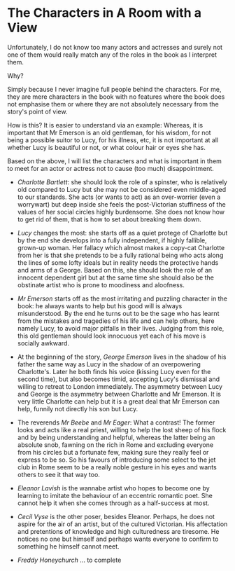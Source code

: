The Characters in A Room with a View
====================================

Unfortunately, I do not know too many actors and actresses and surely not one of them would really match
any of the roles in the book as I interpret them.

Why?

Simply because I never imagine full people behind the characters. For me, they are mere characters 
in the book with no features where the book does not emphasise them or where they are not absolutely 
necessary from the story's point of view.

How is this? It is easier to understand via an example: Whereas, it is important that Mr Emerson is 
an old gentleman, for his wisdom, for not being a possible suitor to Lucy, for his illness, etc, it 
is not important at all whether Lucy is beautiful or not, or what colour hair or eyes she has.

Based on the above, I will list the characters and what is important in them to meet for an actor or 
actress not to cause (too much) disappointment.

* _Charlotte Bartlett_: she should look the role of a spinster, who is relatively old compared to Lucy
but she may not be considered even middle-aged to our standards. She acts (or wants to act) as an
over-worrier (even a worrywart) but deep inside she feels the post-Victorian stuffiness of the values
of her social circles highly burdensome. She does not know how to get rid of them, that is how to set
about breaking them down.

* _Lucy_ changes the most: she starts off as a quiet protege of Charlotte but by the end she develops into 
a fully independent, if highly fallible, grown-up woman. Her fallacy which almost makes a copy-cat 
Charlotte from her is that she pretends to be a fully rational being who acts along the lines of some
lofty ideals but in reality needs the protective hands and arms of a George. Based on this, she should
look the role of an innocent dependent girl but at the same time she should also be the obstinate artist
who is prone to moodiness and aloofness.

* _Mr Emerson_ starts off as the most irritating and puzzling character in the book: he always wants to
help but his good will is always misunderstood. By the end he turns out to be the sage who has learnt 
from the mistakes and tragedies of his life and can help others, here namely Lucy, to avoid major pitfalls
in their lives. Judging from this role, this old gentleman should look innocuous yet each of his move is
socially awkward.

* At the beginning of the story, _George Emerson_ lives in the shadow of his father the same way as Lucy 
in the shadow of an overpowering Charlotte's. Later he both finds his voice (kissing Lucy even for the second 
time), but also becomes timid, accepting Lucy's dismissal and willing to retreat to London immediately. The 
asymmetry between Lucy and George is the asymmetry between Charlotte and Mr Emerson. It is very little 
Charlotte can help but it is a great deal that Mr Emerson can help, funnily not directly his son but Lucy.

* The reverends _Mr Beebe_ and _Mr Eager_: What a contrast! The former looks and acts like a real priest,
willing to help the lost sheep of his flock and by being understanding and helpful, whereas the latter being
an absolute snob, fawning on the rich in Rome and excluding everyone from his circles but a fortunate few,
making sure they really feel or express to be so. So his favours of introducing some select to the jet club
in Rome seem to be a really noble gesture in his eyes and wants others to see it that way too.

* _Eleanor Lavish_ is the wannabe artist who hopes to become one by learning to imitate the behaviour of an 
eccentric romantic poet. She cannot help it when she comes through as a half-success at most.

* _Cecil Vyse_ is the other poser, besides Eleanor. Perhaps, he does not aspire for the air of an artist, but
of the cultured Victorian. His affectation and pretentions of knowledge and high culturedness are tiresome.
He notices no one but himself and perhaps wants everyone to confirm to something he himself cannot meet.

* _Freddy Honeychurch_ ... to complete
